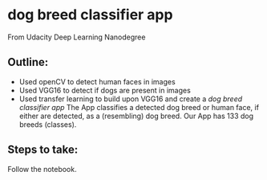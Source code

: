 # dog breed classifier app
From Udacity Deep Learning Nanodegree

## Outline:
* Used openCV to detect human faces in images
* Used VGG16 to detect if dogs are present in images
* Used transfer learning to build upon VGG16 and create a _dog breed classifier app_
The App classifies a detected dog breed or human face, if either are detected, as a (resembling) dog breed. Our App has 133 dog breeds (classes).  

## Steps to take:
Follow the notebook.
